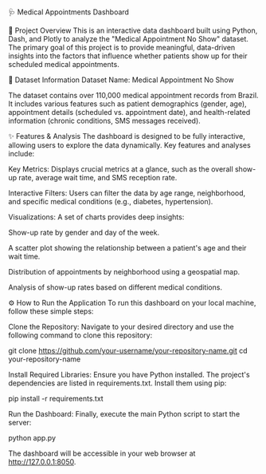 🩺 Medical Appointments Dashboard


🎯 Project Overview
This is an interactive data dashboard built using Python, Dash, and Plotly to analyze the "Medical Appointment No Show" dataset. The primary goal of this project is to provide meaningful, data-driven insights into the factors that influence whether patients show up for their scheduled medical appointments.

📂 Dataset Information
Dataset Name: Medical Appointment No Show

The dataset contains over 110,000 medical appointment records from Brazil. It includes various features such as patient demographics (gender, age), appointment details (scheduled vs. appointment date), and health-related information (chronic conditions, SMS messages received).

✨ Features & Analysis
The dashboard is designed to be fully interactive, allowing users to explore the data dynamically. Key features and analyses include:

Key Metrics: Displays crucial metrics at a glance, such as the overall show-up rate, average wait time, and SMS reception rate.

Interactive Filters: Users can filter the data by age range, neighborhood, and specific medical conditions (e.g., diabetes, hypertension).

Visualizations: A set of charts provides deep insights:

Show-up rate by gender and day of the week.

A scatter plot showing the relationship between a patient's age and their wait time.

Distribution of appointments by neighborhood using a geospatial map.

Analysis of show-up rates based on different medical conditions.

⚙️ How to Run the Application
To run this dashboard on your local machine, follow these simple steps:

Clone the Repository:
Navigate to your desired directory and use the following command to clone this repository:

git clone https://github.com/your-username/your-repository-name.git
cd your-repository-name

Install Required Libraries:
Ensure you have Python installed. The project's dependencies are listed in requirements.txt. Install them using pip:

pip install -r requirements.txt

Run the Dashboard:
Finally, execute the main Python script to start the server:

python app.py

The dashboard will be accessible in your web browser at http://127.0.0.1:8050.
